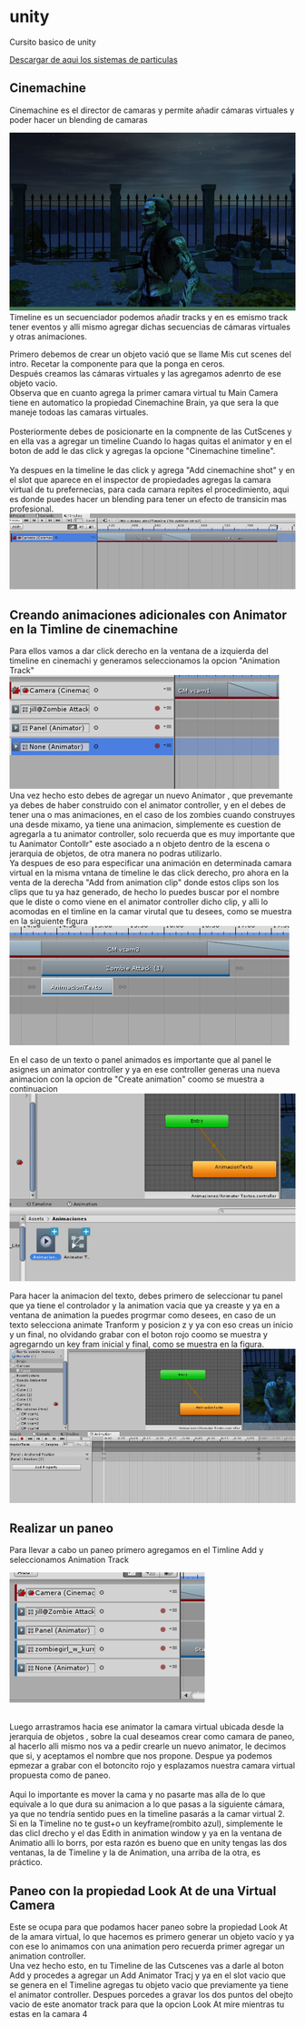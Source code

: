 # unity
Cursito basico de unity

[Descargar de aqui los sistemas de particulas](https://sierra-guadalupe.org/unity/piromaniaco.unitypackage)

## Cinemachine
 
Cinemachine es el director de camaras y permite añadir cámaras virtuales y poder hacer un blending de camaras

![](2019-07-06-17-30-02.png)
Timeline es un secuenciador podemos añadir tracks y en es emismo track tener eventos y alli mismo agregar dichas secuencias de cámaras virtuales y otras animaciones. <br>

Primero debemos de crear un objeto vació que se llame Mis cut scenes del intro. Recetar la componente para que la ponga en ceros. <br>
Después creamos las cámaras virtuales y las agregamos adenrto de ese objeto vacio.<br>
Observa que en cuanto agrega la primer camara virtual tu Main Camera tiene en automatico la propiedad Cinemachine Brain, ya que sera la que maneje todoas las camaras virtuales.<br><br>
Posteriormente debes de posicionarte en la compnente de las CutScenes y en ella vas a agregar un timeline
Cuando lo hagas quitas el animator y en el boton de add le das click y agregas la opcione "Cinemachine timeline".<br><br>
 Ya despues en la timeline le das click y agrega "Add cinemachine shot" y en el slot que aparece en el inspector de propiedades agregas la camara virtual de tu prefernecias, para cada camara repites el procedimiento, aqui es donde puedes hacer un blending para tener un efecto de transicin mas profesional.
 ![](2019-07-06-17-17-05.png)

 ## Creando animaciones adicionales con Animator en la Timline de cinemachine
 Para ellos vamos  a dar click derecho en la ventana de a izquierda del timeline en cinemachi y generamos seleccionamos la opcion "Animation Track" <br>
 ![](2019-07-07-20-35-37.png)
 Una vez hecho esto  debes de agregar un nuevo Animator , que prevemante ya debes de haber construido con el
 animator controller, y en el debes de tener una o mas animaciones, en el caso de los zombies cuando construyes una desde mixamo, ya tiene una animacion, simplemente es cuestion de agregarla a tu animator controller, solo recuerda que es muy importante que tu Aanimator Contollr" este asociado a n objeto dentro de la escena o jerarquia de objetos, de otra manera no podras utilizarlo.<br>  Ya despues de eso para especificar una animación en determinada camara virtual en la misma vntana de timeline le das click derecho, pro ahora en la venta de la derecha "Add from animation clip" donde estos clips son los clips que tu ya haz generado, de hecho lo puedes buscar por el nombre que le diste o como viene en el animator controller dicho clip, y alli lo acomodas en el timline en la camar virutal que tu desees, como se muestra en la siguiente figura
 ![](2019-07-07-20-42-37.png)

 En el caso de un texto o panel animados es importante que al panel le asignes un animator controller y ya en ese controller generas una nueva animacion con la opcion de "Create animation" coomo se muestra a continuacion<br>
 ![](2019-07-07-20-44-38.png)

Para hacer la animacion del texto, debes primero de seleccionar tu panel que ya tiene el controlador y la animation vacia que ya creaste y ya en a ventana de animation la puedes progrmar como desees, en caso de un texto selecciona animate Tranform y posicion z y ya con eso creas un inicio y un final, no olvidando grabar con el boton rojo coomo se muestra y agregarndo un key fram inicial y final, como se muestra en la figura.<br>
![](2019-07-07-20-50-49.png)

## Realizar un paneo
Para llevar a cabo un paneo primero agregamos en el Timline Add y seleccionamos Animation Track

![](2019-07-14-17-17-19.png)<br><br>

Luego arrastramos hacia ese animator la camara virtual ubicada desde la jerarquia de objetos , sobre la cual deseamos crear como camara de paneo, al hacerlo alli mismo nos va a pedir crearle un nuevo animator, le decimos que si, y aceptamos el nombre que nos propone. Despue ya podemos epmezar a grabar con el botoncito rojo  y esplazamos nuestra camara virtual propuesta como de paneo. <br><br>
Aqui lo importante es mover la cama y no pasarte mas alla de lo que equivale a lo que dura su animacion a lo que pasas a la siguiente cámara, ya que no tendría sentido pues en la timeline pasarás a la camar virtual 2.<br>
Si en la Timeline no te gust+o un keyframe(rombito azul), simplemente le das clicl drecho y el das Edith in animation window y ya en la ventana de Animatio alli lo borrs, por esta razón es bueno que en unity tengas las dos ventanas, la de Timeline y la de Animation, una arriba de la otra, es práctico.<br>

##  Paneo con la propiedad Look At de una Virtual Camera

Este se ocupa para que podamos hacer paneo  sobre la propiedad Look At de la amara virtual, lo que hacemos es primero generar un objeto vacío y ya con ese lo animamos con una animation pero recuerda primer agregar un animation controller.<br>
Una vez hecho esto, en tu Timeline de las Cutscenes vas a darle al boton Add  y procedes a agregar un Add Animator Tracj y ya en el slot vacio que se genera en el Timeline agregas tu objeto vacio que previamente ya tiene el animator controller. Despues porcedes a gravar los dos puntos del obejto vacio de este anomator track para que la opcion Look At mire mientras tu estas en la camara 4 <br>
